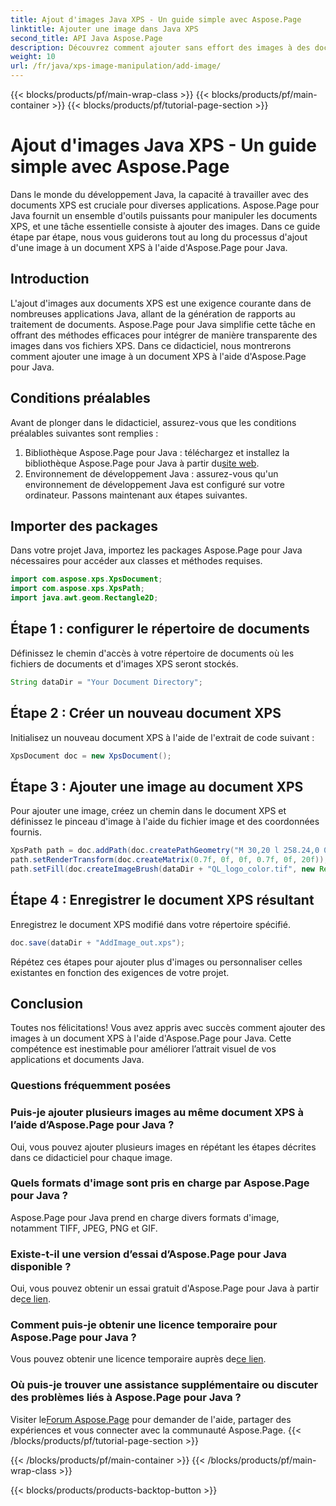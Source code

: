 ```yaml
---
title: Ajout d'images Java XPS - Un guide simple avec Aspose.Page
linktitle: Ajouter une image dans Java XPS
second_title: API Java Aspose.Page
description: Découvrez comment ajouter sans effort des images à des documents XPS en Java à l'aide d'Aspose.Page. Améliorez le traitement de vos documents avec ce guide étape par étape.
weight: 10
url: /fr/java/xps-image-manipulation/add-image/
---
```


{{< blocks/products/pf/main-wrap-class >}}
{{< blocks/products/pf/main-container >}}
{{< blocks/products/pf/tutorial-page-section >}}

# Ajout d'images Java XPS - Un guide simple avec Aspose.Page

Dans le monde du développement Java, la capacité à travailler avec des documents XPS est cruciale pour diverses applications. Aspose.Page pour Java fournit un ensemble d'outils puissants pour manipuler les documents XPS, et une tâche essentielle consiste à ajouter des images. Dans ce guide étape par étape, nous vous guiderons tout au long du processus d'ajout d'une image à un document XPS à l'aide d'Aspose.Page pour Java.
## Introduction
L'ajout d'images aux documents XPS est une exigence courante dans de nombreuses applications Java, allant de la génération de rapports au traitement de documents. Aspose.Page pour Java simplifie cette tâche en offrant des méthodes efficaces pour intégrer de manière transparente des images dans vos fichiers XPS. Dans ce didacticiel, nous montrerons comment ajouter une image à un document XPS à l'aide d'Aspose.Page pour Java.
## Conditions préalables
Avant de plonger dans le didacticiel, assurez-vous que les conditions préalables suivantes sont remplies :
1.  Bibliothèque Aspose.Page pour Java : téléchargez et installez la bibliothèque Aspose.Page pour Java à partir du[site web](https://releases.aspose.com/page/java/).
2. Environnement de développement Java : assurez-vous qu'un environnement de développement Java est configuré sur votre ordinateur.
Passons maintenant aux étapes suivantes.
## Importer des packages
Dans votre projet Java, importez les packages Aspose.Page pour Java nécessaires pour accéder aux classes et méthodes requises.
```java
import com.aspose.xps.XpsDocument;
import com.aspose.xps.XpsPath;
import java.awt.geom.Rectangle2D;
```
## Étape 1 : configurer le répertoire de documents
Définissez le chemin d'accès à votre répertoire de documents où les fichiers de documents et d'images XPS seront stockés.
```java
String dataDir = "Your Document Directory";
```
## Étape 2 : Créer un nouveau document XPS
Initialisez un nouveau document XPS à l'aide de l'extrait de code suivant :
```java
XpsDocument doc = new XpsDocument();
```
## Étape 3 : Ajouter une image au document XPS
Pour ajouter une image, créez un chemin dans le document XPS et définissez le pinceau d'image à l'aide du fichier image et des coordonnées fournis.
```java
XpsPath path = doc.addPath(doc.createPathGeometry("M 30,20 l 258.24,0 0,56.64 -258.24,0 Z"));
path.setRenderTransform(doc.createMatrix(0.7f, 0f, 0f, 0.7f, 0f, 20f));
path.setFill(doc.createImageBrush(dataDir + "QL_logo_color.tif", new Rectangle2D.Double(0f, 0f, 258.24f, 56.64f), new Rectangle2D.Double(50f, 20f, 193.68f, 42.48f)));
```
## Étape 4 : Enregistrer le document XPS résultant
Enregistrez le document XPS modifié dans votre répertoire spécifié.
```java
doc.save(dataDir + "AddImage_out.xps");
```
Répétez ces étapes pour ajouter plus d'images ou personnaliser celles existantes en fonction des exigences de votre projet.
## Conclusion
Toutes nos félicitations! Vous avez appris avec succès comment ajouter des images à un document XPS à l'aide d'Aspose.Page pour Java. Cette compétence est inestimable pour améliorer l’attrait visuel de vos applications et documents Java.
### Questions fréquemment posées
### Puis-je ajouter plusieurs images au même document XPS à l’aide d’Aspose.Page pour Java ?
Oui, vous pouvez ajouter plusieurs images en répétant les étapes décrites dans ce didacticiel pour chaque image.
### Quels formats d'image sont pris en charge par Aspose.Page pour Java ?
Aspose.Page pour Java prend en charge divers formats d'image, notamment TIFF, JPEG, PNG et GIF.
### Existe-t-il une version d’essai d’Aspose.Page pour Java disponible ?
 Oui, vous pouvez obtenir un essai gratuit d'Aspose.Page pour Java à partir de[ce lien](https://releases.aspose.com/).
### Comment puis-je obtenir une licence temporaire pour Aspose.Page pour Java ?
 Vous pouvez obtenir une licence temporaire auprès de[ce lien](https://purchase.aspose.com/temporary-license/).
### Où puis-je trouver une assistance supplémentaire ou discuter des problèmes liés à Aspose.Page pour Java ?
 Visiter le[Forum Aspose.Page](https://forum.aspose.com/c/page/39) pour demander de l'aide, partager des expériences et vous connecter avec la communauté Aspose.Page.
{{< /blocks/products/pf/tutorial-page-section >}}

{{< /blocks/products/pf/main-container >}}
{{< /blocks/products/pf/main-wrap-class >}}

{{< blocks/products/products-backtop-button >}}
